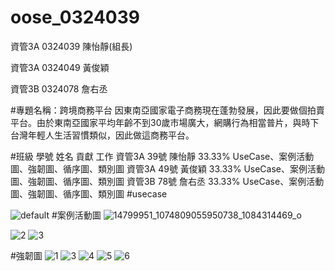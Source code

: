 # oose_0324039
資管3A 0324039 陳怡靜(組長)

資管3A 0324049 黃俊穎

資管3B 0324078 詹右丞


#專題名稱：跨境商務平台
因東南亞國家電子商務現在蓬勃發展，因此要做個拍賣平台。由於東南亞國家平均年齡不到30歲市場廣大，網購行為相當普片，與時下台灣年輕人生活習慣類似，因此做這商務平台。


#班級	學號	姓名 	貢獻	工作
資管3A	39號	陳怡靜	33.33%	UseCase、案例活動圖、強韌圖、循序圖、類別圖
資管3A	49號	黃俊穎	33.33%	UseCase、案例活動圖、強韌圖、循序圖、類別圖
資管3B	78號	詹右丞	33.33%	UseCase、案例活動圖、強韌圖、循序圖、類別圖
#usecase

![default](https://cloud.githubusercontent.com/assets/22465809/20757008/aed51004-b74f-11e6-937f-d317700b549d.jpg)
#案例活動圖
![14799951_1074809055950738_1084314469_o](https://cloud.githubusercontent.com/assets/22465809/19678851/188f6390-9ad2-11e6-9d8f-5f19c4d34141.jpg)

![2](https://cloud.githubusercontent.com/assets/22465809/20757010/b2a4b9d2-b74f-11e6-8aba-52322450c774.jpg)
![3](https://cloud.githubusercontent.com/assets/22465809/20757011/b6630a42-b74f-11e6-94aa-772c9d300800.jpg)

#強韌圖
![1](https://cloud.githubusercontent.com/assets/22465809/20757016/bac6b43a-b74f-11e6-9510-b042c1eceb64.jpg)
![3](https://cloud.githubusercontent.com/assets/22465809/20757026/bfbd8d88-b74f-11e6-86a2-1eaac7c8371e.jpg)
![4](https://cloud.githubusercontent.com/assets/22465809/20757032/c40879c0-b74f-11e6-94b8-1e7550626955.jpg)
![5](https://cloud.githubusercontent.com/assets/22465809/20757034/c609729c-b74f-11e6-9ed0-01da6d170338.jpg)
![6](https://cloud.githubusercontent.com/assets/22465809/20757038/c77ee346-b74f-11e6-9eae-e6ad2a482f9f.jpg)

